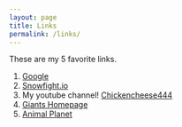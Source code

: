 ```yaml
---
layout: page
title: Links
permalink: /links/
---
```

These are my 5 favorite links.

1. [Google][link1]
2. [Snowfight.io][link2]
3. My youtube channel! [Chickencheese444][link3]
4. [Giants Homepage][link4]
5. [Animal Planet][link5]

[link1]: https://www.google.com
[link2]: http://snowfight.io
[link3]: https://www.youtube.com/channel/UCLohB1P-4dsDOBcuoJmyMzQ/videos
[link4]: https://www.mlb.com/giants
[link5]: https://www.animalplanet.com
